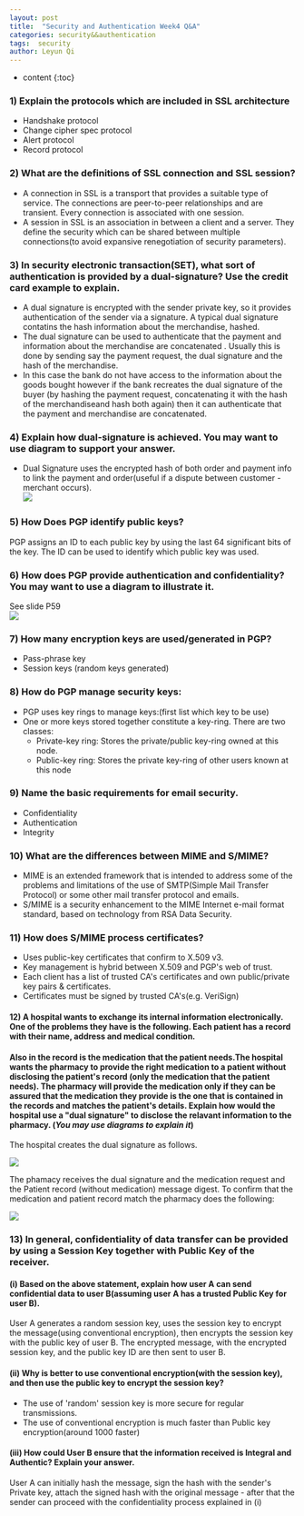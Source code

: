 ```yaml
---
layout: post
title:  "Security and Authentication Week4 Q&A"
categories: security&&authentication 
tags:  security
author: Leyun Qi
---
```


* content
{:toc}

### 1) Explain the protocols which are included in SSL architecture  
*	Handshake protocol
* 	Change cipher spec protocol
*  Alert protocol
*  Record protocol
 
### 2) What are the definitions of SSL connection and SSL session?   
*	A connection in SSL is a transport that provides a suitable type of service. The connections are peer-to-peer relationships and are transient. Every connection is associated with one session.  
* 	A session in SSL is an association in between a client and a server. They define  the security which can be shared between multiple connections(to avoid expansive renegotiation of security parameters).  

### 3) In security electronic transaction(SET), what sort of authentication is provided by a dual-signature? Use the credit card example to explain.
*	A dual signature is encrypted with the sender private key, so it provides authentication of the sender via a signature. A typical dual signature contatins the hash information about the merchandise, hashed. 
* 	The dual signature can be used to authenticate that the payment and information about the merchandise are concatenated . Usually this is done by sending say the payment request, the dual signature and the hash of  the merchandise.  
*  In this case the bank do not have access to the information about the goods bought however if the bank recreates the dual signature of the buyer (by hashing the payment request, concatenating it with the hash of the merchandiseand hash both again) then it can authenticate that the payment and merchandise are concatenated.  
 
### 4) Explain how dual-signature is achieved. You may want to use diagram to support your answer.      
*	Dual Signature uses the encrypted hash of both order and payment info to link the payment and order(useful if a dispute between customer -merchant occurs).  
![](http://oyoz58yqn.bkt.clouddn.com/WX20171221-235525@2x.png)

### 5) How Does PGP identify public keys?  
PGP assigns an ID to each public key by using the last 64 significant bits of the key. The ID can be used to identify which public key was used.
 
### 6) How does PGP provide authentication and confidentiality? You may want to use a diagram to illustrate it.  
See slide P59  
![](http://oyoz58yqn.bkt.clouddn.com/WX20171221-235841@2x.png)
### 7) How many encryption keys are used/generated in PGP?  
*	Pass-phrase key
* 	Session keys (random keys generated)

### 8) How do PGP manage security keys:  
* PGP uses key rings to manage keys:(first list which key to be use)
* One or more keys stored together constitute a key-ring. There are two classes:  
	*  Private-key ring: Stores the private/public key-ring owned at this node.
	*  Public-key ring: Stores the private key-ring of other users known at this node  

### 9) Name the basic requirements for email security.  
*	Confidentiality
*	Authentication
*	Integrity  

### 10) What are the differences between MIME and S/MIME?  
*	MIME is an extended framework that is intended to address some of the problems and limitations of the use of SMTP(Simple Mail Transfer Protocol) or some other mail transfer protocol and emails.  
* S/MIME is a security enhancement to the MIME Internet e-mail format standard, based on technology from RSA Data Security.

### 11) How does S/MIME process certificates?  
*	Uses public-key certificates that confirm to X.509 v3.
* 	Key management is hybrid between X.509 and PGP's web of trust. 
*  Each client has a list of trusted CA's certificates and own public/private key pairs & certificates.  
*  Certificates must be signed by trusted CA's(e.g. VeriSign)

#### 12) A hospital wants to exchange its internal information electronically. One of the problems they have is the following. Each patient has a record with their name, address and medical condition. 
#### Also in the record is the medication that the patient needs.The hospital wants the pharmacy to provide the right medication to a patient without disclosing the patient's record (only the medication that the patient needs). The pharmacy will provide the medication only if they can be assured that the medication they provide is the one that is contained in the records and matches the patient's details. Explain how would the hospital use a "dual signature" to disclose the relavant information to the pharmacy. (*You may use diagrams to explain it*)    
The hospital creates the dual signature as follows. 
  
  ![](http://oyoz58yqn.bkt.clouddn.com/WX20171222-103404@2x.png)   
  
The phamacy receives the dual signature and the medication request and the Patient record (without medication) message digest. To confirm that the medication and patient record match the pharmacy does the following:  

![](http://oyoz58yqn.bkt.clouddn.com/WX20171222-111112@2x.png)

### 13) In general, confidentiality of data transfer can be provided by using a Session Key together with Public Key of the receiver.
#### (i) Based on the above statement, explain how user A can send confidential data to user B(assuming user A has a trusted Public Key for user B).  
User A generates a random session key, uses the session key to encrypt the message(using conventional encryption), then encrypts the session key with the public key of user B. The encrypted message, with the encrypted session key, and the public key ID are then sent to user B.

#### (ii) Why is better to use conventional encryption(with the session key), and then use the public key to encrypt the session key?
- The use of 'random' session key is more secure for regular transmissions.  
- The use of conventional encryption is much faster than Public key encryption(around 1000 faster)

#### (iii) How could User B ensure that the information received is Integral and Authentic? Explain your answer.  
User A can initially hash the message, sign the hash with the sender's Private key, attach the signed hash with the original message - after that the sender can proceed with the confidentiality process explained in (i)
